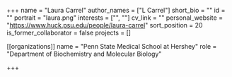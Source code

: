 +++
name = "Laura Carrel"
author_names = ["L Carrel"]
short_bio = ""
id = ""
portrait = "laura.png"
interests = ["", ""]
cv_link = ""
personal_website = "https://www.huck.psu.edu/people/laura-carrel"
sort_position = 20
is_former_collaborator = false
projects = []

[[organizations]]
  name = "Penn State Medical School at Hershey"
  role = "Department of Biochemistry and Molecular Biology"

+++

